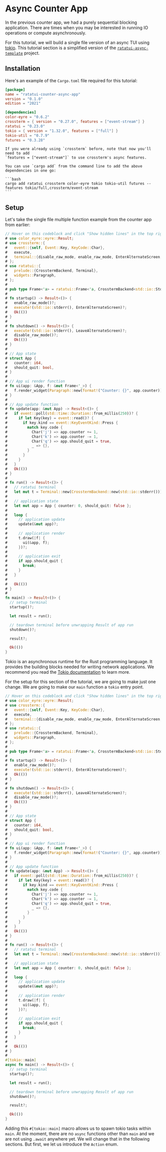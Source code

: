 # Async Counter App

In the previous counter app, we had a purely sequential blocking application. There are times when
you may be interested in running IO operations or compute asynchronously.

For this tutorial, we will build a single file version of an async TUI using
[tokio](https://tokio.rs/). This tutorial section is a simplified version of the
[`ratatui-async-template`](https://github.com/ratatui-org/ratatui-async-template) project.

## Installation

Here's an example of the `Cargo.toml` file required for this tutorial:

```toml
[package]
name = "ratatui-counter-async-app"
version = "0.1.0"
edition = "2021"

[dependencies]
color-eyre = "0.6.2"
crossterm = { version = "0.27.0", features = ["event-stream"] }
ratatui = "0.23.0"
tokio = { version = "1.32.0", features = ["full"] }
tokio-util = "0.7.9"
futures = "0.3.28"
```

````admonish note
If you were already using `crossterm` before, note that now you'll need to add
`features = ["event-stream"]` to use crossterm's async features.

You can use `cargo add` from the command line to add the above dependencies in one go:

```bash
cargo add ratatui crossterm color-eyre tokio tokio-util futures --features tokio/full,crossterm/event-stream
```

````

## Setup

Let's take the single file multiple function example from the counter app from earlier:

```rust
// Hover on this codeblock and click "Show hidden lines" in the top right to see the full code
# use color_eyre::eyre::Result;
# use crossterm::{
#   event::{self, Event::Key, KeyCode::Char},
#   execute,
#   terminal::{disable_raw_mode, enable_raw_mode, EnterAlternateScreen, LeaveAlternateScreen},
# };
# use ratatui::{
#   prelude::{CrosstermBackend, Terminal},
#   widgets::Paragraph,
# };
#
# pub type Frame<'a> = ratatui::Frame<'a, CrosstermBackend<std::io::Stderr>>;
#
# fn startup() -> Result<()> {
#   enable_raw_mode()?;
#   execute!(std::io::stderr(), EnterAlternateScreen)?;
#   Ok(())
# }
#
# fn shutdown() -> Result<()> {
#   execute!(std::io::stderr(), LeaveAlternateScreen)?;
#   disable_raw_mode()?;
#   Ok(())
# }
#
# // App state
# struct App {
#   counter: i64,
#   should_quit: bool,
# }
#
# // App ui render function
# fn ui(app: &App, f: &mut Frame<'_>) {
#   f.render_widget(Paragraph::new(format!("Counter: {}", app.counter)), f.size());
# }
#
# // App update function
# fn update(app: &mut App) -> Result<()> {
#   if event::poll(std::time::Duration::from_millis(250))? {
#     if let Key(key) = event::read()? {
#       if key.kind == event::KeyEventKind::Press {
#         match key.code {
#           Char('j') => app.counter += 1,
#           Char('k') => app.counter -= 1,
#           Char('q') => app.should_quit = true,
#           _ => {},
#         }
#       }
#     }
#   }
#   Ok(())
# }
#
# fn run() -> Result<()> {
#   // ratatui terminal
#   let mut t = Terminal::new(CrosstermBackend::new(std::io::stderr()))?;
#
#   // application state
#   let mut app = App { counter: 0, should_quit: false };
#
#   loop {
#     // application update
#     update(&mut app)?;
#
#     // application render
#     t.draw(|f| {
#       ui(&app, f);
#     })?;
#
#     // application exit
#     if app.should_quit {
#       break;
#     }
#   }
#
#   Ok(())
# }
#
fn main() -> Result<()> {
  // setup terminal
  startup()?;

  let result = run();

  // teardown terminal before unwrapping Result of app run
  shutdown()?;

  result?;

  Ok(())
}
```

Tokio is an asynchronous runtime for the Rust programming language. It provides the building blocks
needed for writing network applications. We recommend you read the
[Tokio documentation](https://tokio.rs/tokio/tutorial) to learn more.

For the setup for this section of the tutorial, we are going to make just one change. We are going
to make our `main` function a `tokio` entry point.

```rust
// Hover on this codeblock and click "Show hidden lines" in the top right to see the full code
# use color_eyre::eyre::Result;
# use crossterm::{
#   event::{self, Event::Key, KeyCode::Char},
#   execute,
#   terminal::{disable_raw_mode, enable_raw_mode, EnterAlternateScreen, LeaveAlternateScreen},
# };
# use ratatui::{
#   prelude::{CrosstermBackend, Terminal},
#   widgets::Paragraph,
# };
#
# pub type Frame<'a> = ratatui::Frame<'a, CrosstermBackend<std::io::Stderr>>;
#
# fn startup() -> Result<()> {
#   enable_raw_mode()?;
#   execute!(std::io::stderr(), EnterAlternateScreen)?;
#   Ok(())
# }
#
# fn shutdown() -> Result<()> {
#   execute!(std::io::stderr(), LeaveAlternateScreen)?;
#   disable_raw_mode()?;
#   Ok(())
# }
#
# // App state
# struct App {
#   counter: i64,
#   should_quit: bool,
# }
#
# // App ui render function
# fn ui(app: &App, f: &mut Frame<'_>) {
#   f.render_widget(Paragraph::new(format!("Counter: {}", app.counter)), f.size());
# }
#
# // App update function
# fn update(app: &mut App) -> Result<()> {
#   if event::poll(std::time::Duration::from_millis(250))? {
#     if let Key(key) = event::read()? {
#       if key.kind == event::KeyEventKind::Press {
#         match key.code {
#           Char('j') => app.counter += 1,
#           Char('k') => app.counter -= 1,
#           Char('q') => app.should_quit = true,
#           _ => {},
#         }
#       }
#     }
#   }
#   Ok(())
# }
#
# fn run() -> Result<()> {
#   // ratatui terminal
#   let mut t = Terminal::new(CrosstermBackend::new(std::io::stderr()))?;
#
#   // application state
#   let mut app = App { counter: 0, should_quit: false };
#
#   loop {
#     // application update
#     update(&mut app)?;
#
#     // application render
#     t.draw(|f| {
#       ui(&app, f);
#     })?;
#
#     // application exit
#     if app.should_quit {
#       break;
#     }
#   }
#
#   Ok(())
# }
#
#[tokio::main]
async fn main() -> Result<()> {
  // setup terminal
  startup()?;

  let result = run();

  // teardown terminal before unwrapping Result of app run
  shutdown()?;

  result?;

  Ok(())
}
```

Adding this `#[tokio::main]` macro allows us to spawn tokio tasks within `main`. At the moment,
there are no `async` functions other than `main` and we are not using `.await` anywhere yet. We will
change that in the following sections. But first, we let us introduce the `Action` enum.
